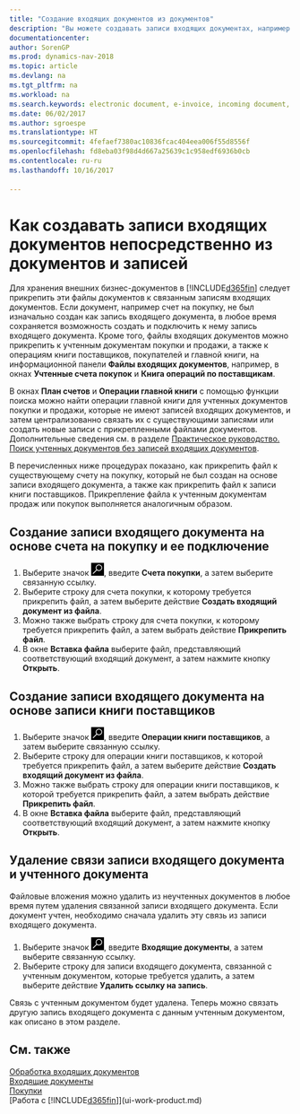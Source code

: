 ```yaml
---
title: "Создание входящих документов из документов"
description: "Вы можете создавать записи входящих документах, например для счетов, и управлять задачами OCR, eCommerce и обмена документами."
documentationcenter: 
author: SorenGP
ms.prod: dynamics-nav-2018
ms.topic: article
ms.devlang: na
ms.tgt_pltfrm: na
ms.workload: na
ms.search.keywords: electronic document, e-invoice, incoming document, OCR, ecommerce, document exchange, import invoice
ms.date: 06/02/2017
ms.author: sgroespe
ms.translationtype: HT
ms.sourcegitcommit: 4fefaef7380ac10836fcac404eea006f55d8556f
ms.openlocfilehash: fd8eba03f98d4d667a25639c1c958edf6936b0cb
ms.contentlocale: ru-ru
ms.lasthandoff: 10/16/2017

---
```

# <a name="how-to-create-incoming-document-records-directly-from-documents-and-entries"></a>Как создавать записи входящих документов непосредственно из документов и записей
Для хранения внешних бизнес-документов в [!INCLUDE[d365fin](includes/d365fin_md.md)] следует прикрепить эти файлы документов к связанным записям входящих документов. Если документ, например счет на покупку, не был изначально создан как запись входящего документа, в любое время сохраняется возможность создать и подключить к нему запись входящего документа. Кроме того, файлы входящих документов можно прикрепить к учтенным документам покупки и продажи, а также к операциям книги поставщиков, покупателей и главной книги, на информационной панели **Файлы входящих документов**, например, в окнах **Учтенные счета покупок** и **Книга операций по поставщикам**.

В окнах **План счетов** и **Операции главной книги** с помощью функции поиска можно найти операции главной книги для учтенных документов покупки и продажи, которые не имеют записей входящих документов, и затем централизованно связать их с существующими записями или создать новые записи с прикрепленными файлами документов. Дополнительные сведения см. в разделе [Практическое руководство. Поиск учтенных документов без записей входящих документов](across-how-find-posted-documents-without-income-document-records.md).

В перечисленных ниже процедурах показано, как прикрепить файл к существующему счету на покупку, который не был создан на основе записи входящего документа, а также как прикрепить файл к записи книги поставщиков. Прикрепление файла к учтенным документам продаж или покупок выполняется аналогичным образом.

## <a name="to-create-and-connect-an-incoming-document-record-from-a-purchase-invoice"></a>Создание записи входящего документа на основе счета на покупку и ее подключение
1. Выберите значок ![Поиск страницы или отчета](media/ui-search/search_small.png "Значок поиска страницы или отчета"), введите **Счета покупки**, а затем выберите связанную ссылку.
2. Выберите строку для счета покупки, к которому требуется прикрепить файл, а затем выберите действие **Создать входящий документ из файла**.
3. Можно также выбрать строку для счета покупки, к которому требуется прикрепить файл, а затем выбрать действие **Прикрепить файл**.
4. В окне **Вставка файла** выберите файл, представляющий соответствующий входящий документ, а затем нажмите кнопку **Открыть**.

## <a name="to-create-and-connect-an-incoming-document-record-from-a-vendor-ledger-entry"></a>Создание записи входящего документа на основе записи книги поставщиков
1. Выберите значок ![Поиск страницы или отчета](media/ui-search/search_small.png "Значок поиска страницы или отчета"), введите **Операции книги поставщиков**, а затем выберите связанную ссылку.
2. Выберите строку для операции книги поставщиков, к которой требуется прикрепить файл, а затем выберите действие **Создать входящий документ из файла**.
3. Можно также выбрать строку для операции книги поставщиков, к которой требуется прикрепить файл, а затем выбрать действие **Прикрепить файл**.
4. В окне **Вставка файла** выберите файл, представляющий соответствующий входящий документ, а затем нажмите кнопку **Открыть**.

## <a name="to-remove-a-connection-from-an-incoming-document-record-to-a-posted-document"></a>Удаление связи записи входящего документа и учтенного документа
Файловые вложения можно удалить из неучтенных документов в любое время путем удаления связанной записи входящего документа. Если документ учтен, необходимо сначала удалить эту связь из записи входящего документа.

1. Выберите значок ![Поиск страницы или отчета](media/ui-search/search_small.png "Значок поиска страницы или отчета"), введите **Входящие документы**, а затем выберите связанную ссылку.
2. Выберите строку для записи входящего документа, связанной с учтенным документом, которые требуется удалить, а затем выберите действие **Удалить ссылку на запись**.

Связь с учтенным документом будет удалена. Теперь можно связать другую запись входящего документа с данным учтенным документом, как описано в этом разделе.

## <a name="see-also"></a>См. также
[Обработка входящих документов](across-process-income-documents.md)  
[Входящие документы](across-income-documents.md)  
[Покупки](purchasing-manage-purchasing.md)  
[Работа с [!INCLUDE[d365fin](includes/d365fin_md.md)]](ui-work-product.md)

